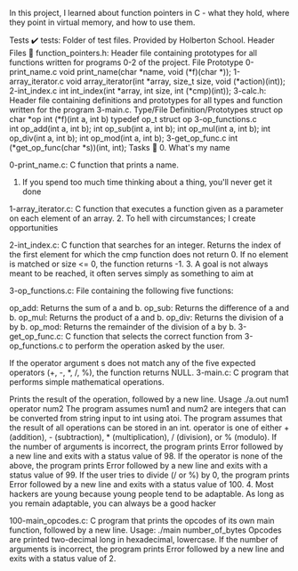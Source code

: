 In this project, I learned about function pointers in C - what they hold, where they point in virtual memory, and how to use them.

Tests ✔️
tests: Folder of test files. Provided by Holberton School.
Header Files 📁
function_pointers.h: Header file containing prototypes for all functions written for programs 0-2 of the project.
File	Prototype
0-print_name.c	void print_name(char *name, void (*f)(char *));
1-array_iterator.c	void array_iterator(int *array, size_t size, void (*action)(int));
2-int_index.c	int int_index(int *array, int size, int (*cmp)(int));
3-calc.h: Header file containing definitions and prototypes for all types and function written for the program 3-main.c.
Type/File	Definition/Prototypes
struct op	
char *op
int (*f)(int a, int b)
typedef op_t	struct op
3-op_functions.c	
int op_add(int a, int b);
int op_sub(int a, int b);
int op_mul(int a, int b);
int op_div(int a, int b);
int op_mod(int a, int b);
3-get_op_func.c	int (*get_op_func(char *s))(int, int);
Tasks 📃
0. What's my name

0-print_name.c: C function that prints a name.
1. If you spend too much time thinking about a thing, you'll never get it done

1-array_iterator.c: C function that executes a function given as a parameter on each element of an array.
2. To hell with circumstances; I create opportunities

2-int_index.c: C function that searches for an integer.
Returns the index of the first element for which the cmp function does not return 0.
If no element is matched or size <= 0, the function returns -1.
3. A goal is not always meant to be reached, it often serves simply as something to aim at

3-op_functions.c: File containing the following five functions:

op_add: Returns the sum of a and b.
op_sub: Returns the difference of a and b.
op_mul: Returns the product of a and b.
op_div: Returns the division of a by b.
op_mod: Returns the remainder of the division of a by b.
3-get_op_func.c: C function that selects the correct function from 3-op_functions.c to perform the operation asked by the user.

If the operator argument s does not match any of the five expected operators (+, -, *, /, %), the function returns NULL.
3-main.c: C program that performs simple mathematical operations.

Prints the result of the operation, followed by a new line.
Usage ./a.out num1 operator num2
The program assumes num1 and num2 are integers that can be converted from string input to int using atoi.
The program assumes that the result of all operations can be stored in an int.
operator is one of either + (addition), - (subtraction), * (multiplication), / (division), or % (modulo).
If the number of arguments is incorrect, the program prints Error followed by a new line and exits with a status value of 98.
If the operator is none of the above, the program prints Error followed by a new line and exits with a status value of 99.
If the user tries to divide (/ or %) by 0, the program prints Error followed by a new line and exits with a status value of 100.
4. Most hackers are young because young people tend to be adaptable. As long as you remain adaptable, you can always be a good hacker

100-main_opcodes.c: C program that prints the opcodes of its own main function, followed by a new line.
Usage: ./main number_of_bytes
Opcodes are printed two-decimal long in hexadecimal, lowercase.
If the number of arguments is incorrect, the program prints Error followed by a new line and exits with a status value of 2.
